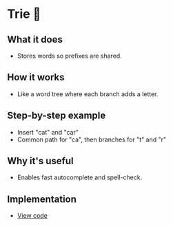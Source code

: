 # Trie 🌲

## What it does
- Stores words so prefixes are shared.

## How it works
- Like a word tree where each branch adds a letter.

## Step-by-step example
- Insert "cat" and "car"
- Common path for "ca", then branches for "t" and "r"

## Why it's useful
- Enables fast autocomplete and spell-check.

## Implementation
- [View code](../algorithms/trie.py)
